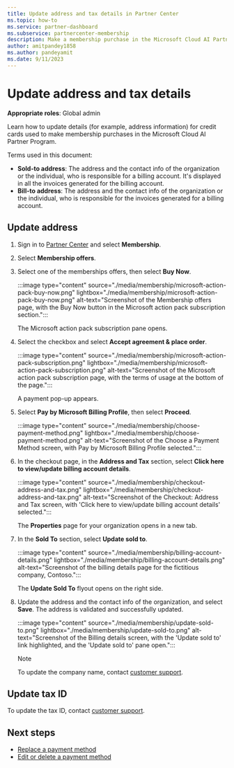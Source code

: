 ```yaml
---
title: Update address and tax details in Partner Center
ms.topic: how-to
ms.service: partner-dashboard
ms.subservice: partnercenter-membership
description: Make a membership purchase in the Microsoft Cloud AI Partner Program and update their address and tax details, including sold-to address and billing address.
author: amitpandey1858
ms.author: pandeyamit
ms.date: 9/11/2023
---
```

# Update address and tax details

**Appropriate roles**: Global admin

Learn how to update details (for example, address information) for credit cards used to make membership purchases in the Microsoft Cloud AI Partner Program.

Terms used in this document:

- **Sold-to address**: The address and the contact info of the organization or the individual, who is responsible for a billing account. It's displayed in all the invoices generated for the billing account.
- **Bill-to address**: The address and the contact info of the organization or the individual, who is responsible for the invoices generated for a billing account.

## Update address

1. Sign in to [Partner Center](https://partner.microsoft.com/dashboard/home) and select **Membership**.
1. Select **Membership offers**.
1. Select one of the memberships offers, then select **Buy Now**.

   :::image type="content" source="./media/membership/microsoft-action-pack-buy-now.png" lightbox="./media/membership/microsoft-action-pack-buy-now.png" alt-text="Screenshot of the Membership offers page, with the Buy Now button in the Microsoft action pack subscription section.":::

   The Microsoft action pack subscription pane opens.

1. Select the checkbox and select **Accept agreement & place order**.


   :::image type="content" source="./media/membership/microsoft-action-pack-subscription.png" lightbox="./media/membership/microsoft-action-pack-subscription.png" alt-text="Screenshot of the Microsoft action pack subscription page, with the terms of usage at the bottom of the page.":::

   A payment pop-up appears.

1. Select **Pay by Microsoft Billing Profile**, then select **Proceed**.

   :::image type="content" source="./media/membership/choose-payment-method.png" lightbox="./media/membership/choose-payment-method.png" alt-text="Screenshot of the Choose a Payment Method screen, with Pay by Microsoft Billing Profile selected.":::

1. In the checkout page, in the **Address and Tax** section, select **Click here to view/update billing account details**.

   :::image type="content" source="./media/membership/checkout-address-and-tax.png" lightbox="./media/membership/checkout-address-and-tax.png" alt-text="Screenshot of the Checkout: Address and Tax screen, with 'Click here to view/update billing account details' selected.":::

   The **Properties** page for your organization opens in a new tab.

1. In the **Sold To** section, select **Update sold to**.

   :::image type="content" source="./media/membership/billing-account-details.png" lightbox="./media/membership/billing-account-details.png" alt-text="Screenshot of the billing details page for the fictitious company, Contoso.":::

    The **Update Sold To** flyout opens on the right side.

1. Update the address and the contact info of the organization, and select **Save**. The address is validated and successfully updated.

   :::image type="content" source="./media/membership/update-sold-to.png" lightbox="./media/membership/update-sold-to.png" alt-text="Screenshot of the Billing details screen, with the 'Update sold to' link highlighted, and the 'Update sold to' pane open.":::

   > [!NOTE]
   > To update the company name, contact [customer support](https://partner.microsoft.com/dashboard/v2/support/servicerequests/create).

## Update tax ID

To update the tax ID, contact [customer support](https://partner.microsoft.com/dashboard/v2/support/servicerequests/create).

## Next steps

- [Replace a payment method](replace-payment-method.md)
- [Edit or delete a payment method](edit-delete-payment-method.md)
